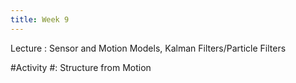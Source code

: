 ```yaml
---
title: Week 9
---
```


Lecture
: Sensor and Motion Models, Kalman Filters/Particle Filters

#Activity
#: Structure from Motion
